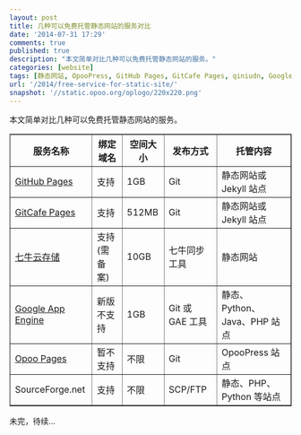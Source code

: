 ```yaml
---
layout: post
title: 几种可以免费托管静态网站的服务对比
date: '2014-07-31 17:29'
comments: true
published: true
description: "本文简单对比几种可以免费托管静态网站的服务。"
categories: [website]
tags: [静态网站, OpooPress, GitHub Pages, GitCafe Pages, qiniudn, Google App Engine, Opoo Pages]
url: '/2014/free-service-for-static-site/'
snapshot: '//static.opoo.org/oplogo/220x220.png'
---
```

本文简单对比几种可以免费托管静态网站的服务。
<!--more-->

<table border="1">
<tr>
	<th>服务名称</th>
	<th>绑定域名</th>
	<th>空间大小</th>
	<th>发布方式</th>
	<th>托管内容</th>
</tr>
<tr>
	<td><a href="http://www.opoopress.com/zh/docs/github-pages/" target="_blank">GitHub Pages</a></td>
	<td>支持</td>
	<td>1GB</td>
	<td>Git</td>
	<td>静态网站或 Jekyll 站点</td>
</tr>
<tr>
	<td><a href="/2014/deploy-opoopress-to-gitcafe-pages/">GitCafe Pages</a></td>
	<td>支持</td>
	<td>512MB</td>
	<td>Git</td>
	<td>静态网站或 Jekyll 站点</td>
</tr>
<tr>
	<td><a href="/deploy-opoopress-to-qiniu/">七牛云存储</a></td>
	<td>支持(需备案)</td>
	<td>10GB</td>
	<td>七牛同步工具</td>
	<td>静态网站</td>
</tr>
<tr>
	<td><a href="/deploy-opoopress-to-google-app-engine/">Google App Engine</a></td>
	<td>新版不支持</td>
	<td>1GB</td>
	<td>Git 或 GAE 工具</td>
	<td>静态、Python、Java、PHP 站点</td>
</tr>
<tr>
	<td><a href="https://pages.opoo.org/" target="_blank">Opoo Pages</a></td>
	<td>暂不支持</td>
	<td>不限</td>
	<td>Git</td>
	<td>OpooPress 站点</td>
</tr>
<tr>
	<td>SourceForge.net</td>
	<td>支持</td>
	<td>不限</td>
	<td>SCP/FTP</td>
	<td>静态、PHP、Python 等站点</td>
</tr>
</table>

未完，待续...